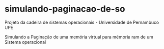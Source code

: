 # simulando-paginacao-de-so
Projeto da cadeira de sistemas operacionais - Universidade de Pernambuco UPE

Simulando a Paginação de uma memória virtual para mémoria ram de um Sistema operacional
